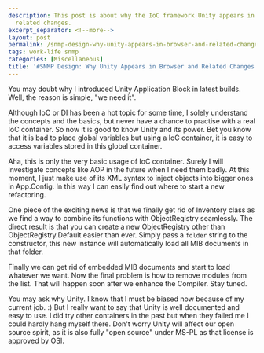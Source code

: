 ```yaml
---
description: This post is about why the IoC framework Unity appears in Browser and
  related changes.
excerpt_separator: <!--more-->
layout: post
permalink: /snmp-design-why-unity-appears-in-browser-and-related-changes-6b9a4422bbc1
tags: work-life snmp
categories: [Miscellaneous]
title: '#SNMP Design: Why Unity Appears in Browser and Related Changes'
---
```

You may doubt why I introduced Unity Application Block in latest builds. Well, the reason is simple, "we need it".
<!--more-->

Although IoC or DI has been a hot topic for some time, I solely understand the concepts and the basics, but never have a chance to practise with a real IoC container. So now it is good to know Unity and its power. Bet you know that it is bad to place global variables but using a IoC container, it is easy to access variables stored in this global container.

Aha, this is only the very basic usage of IoC container. Surely I will investigate concepts like AOP in the future when I need them badly. At this moment, I just make use of its XML syntax to inject objects into bigger ones in App.Config. In this way I can easily find out where to start a new refactoring.

One piece of the exciting news is that we finally get rid of Inventory class as we find a way to combine its functions with ObjectRegistry seamlessly. The direct result is that you can create a new ObjectRegistry other than ObjectRegistry.Default easier than ever. Simply pass a `folder` string to the constructor, this new instance will automatically load all MIB documents in that folder.

Finally we can get rid of embedded MIB documents and start to load whatever we want. Now the final problem is how to remove modules from the list. That will happen soon after we enhance the Compiler. Stay tuned.

You may ask why Unity. I know that I must be biased now because of my current job. :) But I really want to say that Unity is well documented and easy to use. I did try other containers in the past but when they failed me I could hardly hang myself there. Don't worry Unity will affect our open source spirit, as it is also fully "open source" under MS-PL as that license is approved by OSI.
